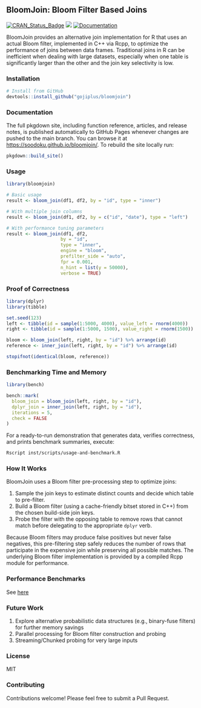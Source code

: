 ## BloomJoin: Bloom Filter Based Joins

[![CRAN\_Status\_Badge](http://www.r-pkg.org/badges/version/bloomjoin)](https://cran.r-project.org/package=bloomjoin)
![](http://cranlogs.r-pkg.org/badges/grand-total/bloomjoin)
[![Documentation](https://img.shields.io/badge/docs-latest-brightgreen.svg)](https://gojiplus.github.io/bloomjoin/)


BloomJoin provides an alternative join implementation for R that uses an actual Bloom filter, implemented in C++ via Rcpp, to optimize the performance of joins between data frames. Traditional joins in R can be inefficient when dealing with large datasets, especially when one table is significantly larger than the other and the join key selectivity is low.

### Installation

```r
# Install from GitHub
devtools::install_github("gojiplus/bloomjoin")
```

### Documentation

The full pkgdown site, including function reference, articles, and release notes, is published automatically to GitHub Pages whenever changes are pushed to the main branch. You can browse it at <https://soodoku.github.io/bloomjoin/>. To rebuild the site locally run:

```r
pkgdown::build_site()
```

### Usage

```r
library(bloomjoin)

# Basic usage
result <- bloom_join(df1, df2, by = "id", type = "inner")

# With multiple join columns
result <- bloom_join(df1, df2, by = c("id", "date"), type = "left")

# With performance tuning parameters
result <- bloom_join(df1, df2,
                    by = "id",
                    type = "inner",
                    engine = "bloom",
                    prefilter_side = "auto",
                    fpr = 0.001,
                    n_hint = list(y = 50000),
                    verbose = TRUE)
```

### Proof of Correctness

```r
library(dplyr)
library(tibble)

set.seed(123)
left <- tibble(id = sample(1:5000, 4000), value_left = rnorm(4000))
right <- tibble(id = sample(1:5000, 1500), value_right = rnorm(1500))

bloom <- bloom_join(left, right, by = "id") %>% arrange(id)
reference <- inner_join(left, right, by = "id") %>% arrange(id)

stopifnot(identical(bloom, reference))
```

### Benchmarking Time and Memory

```r
library(bench)

bench::mark(
  bloom_join = bloom_join(left, right, by = "id"),
  dplyr_join = inner_join(left, right, by = "id"),
  iterations = 5,
  check = FALSE
)
```

For a ready-to-run demonstration that generates data, verifies correctness, and
prints benchmark summaries, execute:

```sh
Rscript inst/scripts/usage-and-benchmark.R
```

### How It Works

BloomJoin uses a Bloom filter pre-processing step to optimize joins:

1. Sample the join keys to estimate distinct counts and decide which table to pre-filter.
2. Build a Bloom filter (using a cache-friendly bitset stored in C++) from the chosen build-side join keys.
3. Probe the filter with the opposing table to remove rows that cannot match before delegating to the appropriate `dplyr` verb.

Because Bloom filters may produce false positives but never false negatives, this pre-filtering step safely reduces the number of rows that participate in the expensive join while preserving all possible matches. The underlying Bloom filter implementation is provided by a compiled Rcpp module for performance.

### Performance Benchmarks

See [here](https://htmlpreview.github.io/?https://github.com/gojiplus/bloomjoin/blob/main/doc/benchmarking-bloomjoin.html)

### Future Work

1. Explore alternative probabilistic data structures (e.g., binary-fuse filters) for further memory savings
2. Parallel processing for Bloom filter construction and probing
3. Streaming/Chunked probing for very large inputs

### License

MIT

### Contributing

Contributions welcome! Please feel free to submit a Pull Request.
